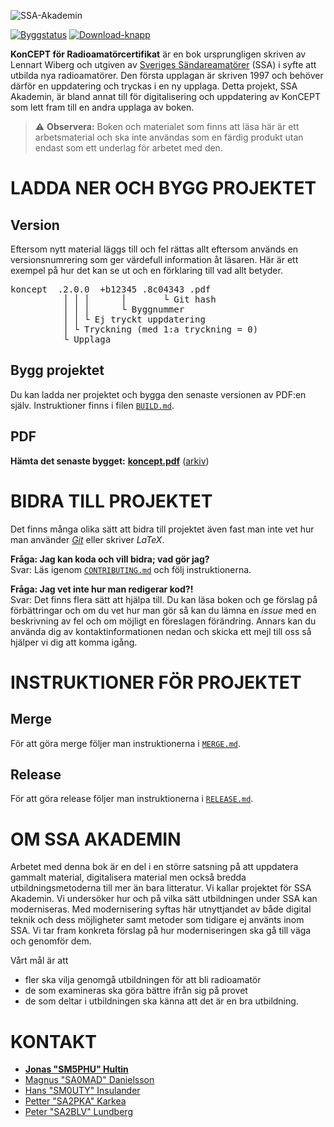 ![SSA-Akademin](ssa-akademin.png)

[![Byggstatus](https://api.travis-ci.org/SverigesSandareamatorer/SSA-Akademin.svg?branch=master)](https://travis-ci.org/SverigesSandareamatorer/SSA-Akademin/) [![Download-knapp](https://img.shields.io/badge/download-koncept.pdf-blue)](https://akademin.ssa.se/files/koncept-pdf/koncept.pdf)

**KonCEPT för Radioamatörcertifikat** är en bok ursprungligen skriven av Lennart
Wiberg och utgiven av [Sveriges Sändareamatörer](https://www.ssa.se) (SSA) i
syfte att utbilda nya radioamatörer.
Den första upplagan är skriven 1997 och behöver
därför en uppdatering och tryckas i en ny upplaga.
Detta projekt, SSA Akademin, är bland annat till för digitalisering och
uppdatering av KonCEPT som lett fram till en andra upplaga av boken.

> :warning: **Observera:** Boken och materialet som finns att läsa här
är ett arbetsmaterial och ska inte användas som en färdig produkt
utan endast som ett underlag för arbetet med den.

LADDA NER OCH BYGG PROJEKTET
============================

Version
-------

Eftersom nytt material läggs till och fel rättas allt eftersom används en
versionsnumrering som ger värdefull information åt läsaren. Här är ett exempel
på hur det kan se ut och en förklaring till vad allt betyder.

<pre>
koncept  .2.0.0  +b12345 .8c04343 .pdf
          │ │ │      │       └ Git hash
          │ │ │      └ Byggnummer
          │ │ └ Ej tryckt uppdatering
          │ └ Tryckning (med 1:a tryckning = 0)
          └ Upplaga
</pre>

Bygg projektet
--------------

Du kan ladda ner projektet och bygga den senaste versionen av PDF:en
själv. Instruktioner finns i filen [`BUILD.md`](BUILD.md).

PDF
---

**Hämta det senaste bygget:**
**[koncept.pdf](https://akademin.ssa.se/files/koncept-pdf/koncept.pdf)**
([arkiv](https://akademin.ssa.se/files/koncept-pdf/))


BIDRA TILL PROJEKTET
====================

Det finns många olika sätt att bidra till projektet även fast man
inte vet hur man använder *[Git](https://www.git-scm.com)* eller skriver *LaTeX*.

**Fråga: Jag kan koda och vill bidra; vad gör jag?**<br>
Svar: Läs igenom [`CONTRIBUTING.md`](.github/CONTRIBUTING.md) och följ
instruktionerna.

**Fråga: Jag vet inte hur man redigerar kod?!**<br>
Svar: Det finns flera sätt att hjälpa till. Du kan läsa boken och ge
förslag på förbättringar och om du vet hur man gör så kan du lämna
en *issue* med en beskrivning av fel och om möjligt en föreslagen
förändring. Annars kan du använda dig av kontaktinformationen nedan
och skicka ett mejl till oss så hjälper vi dig att komma igång.


INSTRUKTIONER FÖR PROJEKTET
===========================

Merge
-----
För att göra merge följer man instruktionerna i [`MERGE.md`](MERGE.md).

Release
-------
För att göra release följer man instruktionerna i [`RELEASE.md`](RELEASE.md).


OM SSA AKADEMIN
===============

Arbetet med denna bok är en del i en större satsning på att
uppdatera gammalt material, digitalisera material men också bredda
utbildningsmetoderna till mer än bara litteratur. Vi kallar projektet
för SSA Akademin. Vi undersöker hur och på vilka sätt utbildningen
under SSA kan moderniseras. Med modernisering syftas här utnyttjandet av
både digital teknik och dess möjligheter samt metoder som tidigare ej
använts inom SSA. Vi tar fram konkreta förslag på hur moderniseringen
ska gå till väga och genomför dem.

Vårt mål är att
-   fler ska vilja genomgå utbildningen för att bli radioamatör
-   de som examineras ska göra bättre ifrån sig på provet
-   de som deltar i utbildningen ska känna att det är en bra utbildning.

KONTAKT
=======

-   [**Jonas "SM5PHU" Hultin**](mailto:sm5phu@gmail.com)
-   [Magnus "SA0MAD" Danielsson](mailto:magnus@rubidium.se)
-   [Hans "SM0UTY" Insulander](mailto:hans.insulander@codium.se)
-   [Petter "SA2PKA" Karkea](mailto:petter@karkea.se)
-   [Peter "SA2BLV" Lundberg](mailto:pette.lundberg@gmail.com)

